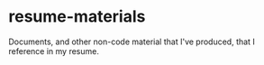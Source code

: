 # resume-materials
Documents, and other non-code material that I've produced, that I reference in my resume.
